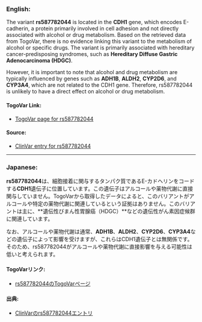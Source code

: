 ### English:
The variant **rs587782044** is located in the **CDH1** gene, which encodes E-cadherin, a protein primarily involved in cell adhesion and not directly associated with alcohol or drug metabolism. Based on the retrieved data from TogoVar, there is no evidence linking this variant to the metabolism of alcohol or specific drugs. The variant is primarily associated with hereditary cancer-predisposing syndromes, such as **Hereditary Diffuse Gastric Adenocarcinoma (HDGC)**.

However, it is important to note that alcohol and drug metabolism are typically influenced by genes such as **ADH1B**, **ALDH2**, **CYP2D6**, and **CYP3A4**, which are not related to the CDH1 gene. Therefore, rs587782044 is unlikely to have a direct effect on alcohol or drug metabolism.

#### TogoVar Link:
- [TogoVar page for rs587782044](https://togovar.org)

#### Source:
- [ClinVar entry for rs587782044](https://www.ncbi.nlm.nih.gov/clinvar/variation/481681)

---

### Japanese:
**rs587782044**は、細胞接着に関与するタンパク質であるE-カドヘリンをコードする**CDH1**遺伝子に位置しています。この遺伝子はアルコールや薬物代謝に直接関与していません。TogoVarから取得したデータによると、このバリアントがアルコールや特定の薬物代謝に関連しているという証拠はありません。このバリアントは主に、**遺伝性びまん性胃腺癌（HDGC）**などの遺伝性がん素因症候群に関連しています。

なお、アルコールや薬物代謝は通常、**ADH1B**、**ALDH2**、**CYP2D6**、**CYP3A4**などの遺伝子によって影響を受けますが、これらはCDH1遺伝子とは無関係です。そのため、rs587782044がアルコールや薬物代謝に直接影響を与える可能性は低いと考えられます。

#### TogoVarリンク:
- [rs587782044のTogoVarページ](https://togovar.org)

#### 出典:
- [ClinVarのrs587782044エントリ](https://www.ncbi.nlm.nih.gov/clinvar/variation/481681)